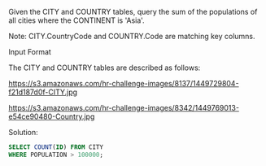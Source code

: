 Given the CITY and COUNTRY tables, query the sum of the populations of all cities where the CONTINENT is 'Asia'.

Note: CITY.CountryCode and COUNTRY.Code are matching key columns.

Input Format

The CITY and COUNTRY tables are described as follows:

https://s3.amazonaws.com/hr-challenge-images/8137/1449729804-f21d187d0f-CITY.jpg

https://s3.amazonaws.com/hr-challenge-images/8342/1449769013-e54ce90480-Country.jpg

Solution: 

```sql
SELECT COUNT(ID) FROM CITY
WHERE POPULATION > 100000;
```
